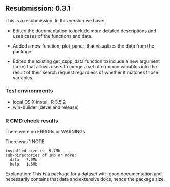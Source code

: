 ## Resubmission: 0.3.1

This is a resubmission. In this version we have:

* Edited the documentation to include more detailed descriptions and uses cases of the functions and data.

* Added a new function, plot_panel, that visualizes the data from the package.

* Edited the existing get_cspp_data function to include a new argument (core) that allows users to merge a set of common variables into the result of their search request regardless of whether it matches those variables.

### Test environments
* local OS X install, R 3.5.2
* win-builder (devel and release)

### R CMD check results
There were no ERRORs or WARNINGs. 

There was 1 NOTE:

    installed size is  9.7Mb
    sub-directories of 1Mb or more:
      data   7.0Mb
      help   1.6Mb

Explanation: This is a package for a dataset with good documentation and necessarily contains that data and extensive docs, hence the package size.